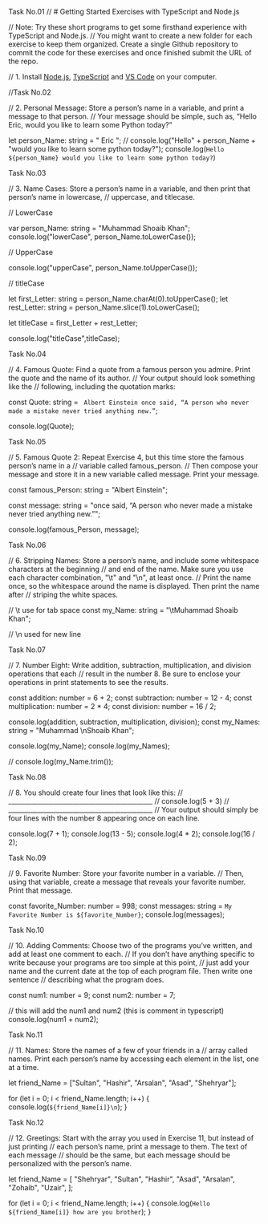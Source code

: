 Task No.01
// # Getting Started Exercises with TypeScript and Node.js

// Note: Try these short programs to get some firsthand experience with TypeScript and Node.js.
// You might want to create a new folder for each exercise to keep them organized. Create a single Github repository to commit the code for these exercises and once finished submit the URL of the repo.

// 1. Install [Node.js](https://nodejs.org/en/), [TypeScript](https://www.typescriptlang.org/download)  and [VS Code](https://code.visualstudio.com/) on your computer.

//Task No.02

// 2. Personal Message: Store a person’s name in a variable, and print a message to that person.
//  Your message should be simple, such as, “Hello Eric, would you like to learn some Python today?”


let person_Name: string = " Eric ";
// console.log("Hello" + person_Name + "would you like to learn some python today?");
console.log(`Hello ${person_Name} would you like to learn some python today?`)

Task No.03

// 3. Name Cases: Store a person’s name in a variable, and then print that person’s name in lowercase, 
// uppercase, and titlecase.

// LowerCase

var person_Name: string = "Muhammad Shoaib Khan";
console.log("lowerCase", person_Name.toLowerCase());

// UpperCase

console.log("upperCase", person_Name.toUpperCase());

// titleCase

let first_Letter: string = person_Name.charAt(0).toUpperCase();
let rest_Letter: string = person_Name.slice(1).toLowerCase();

let titleCase = first_Letter  + rest_Letter;

console.log("titleCase",titleCase);

Task No.04

// 4. Famous Quote: Find a quote from a famous person you admire. Print the quote and the name of its author.
// Your output should look something like the
// following, including the quotation marks:

const Quote: string = ` Albert Einstein once said, “A person who never made a mistake never tried anything new.”`;

console.log(Quote);

Task No.05

// 5. Famous Quote 2: Repeat Exercise 4, but this time store the famous person’s name in a
// variable called famous_person.
// Then compose your message and store it in a new variable called message. Print your message.

const famous_Person: string = "Albert Einstein";

const message: string =
  "once said, “A person who never made a mistake never tried anything new.”";

console.log(famous_Person, message);

Task No.06

// 6. Stripping Names: Store a person’s name, and include some whitespace characters at the beginning
// and end of the name. Make sure you use each character combination, "\t" and "\n", at least once.
//  Print the name once, so the whitespace around the name is displayed. Then print the name after
//  striping the white spaces.

// \t use for tab space
const my_Name: string = "\tMuhammad Shoaib Khan";

// \n used for new line

Task No.07

// 7. Number Eight: Write addition, subtraction, multiplication, and division operations that each
// result in the number 8. Be sure to enclose your operations in print statements to see the results.

const addition: number = 6 + 2;
const subtraction: number = 12 - 4;
const multiplication: number = 2 * 4;
const division: number = 16 / 2;

console.log(addition, subtraction, multiplication, division);
const my_Names: string = "Muhammad \nShoaib Khan";

console.log(my_Name);
console.log(my_Names);

// console.log(my_Name.trim());

Task No.08


// 8. You should create four lines that look like this:
// _____________________________________________
// console.log(5 + 3)
// _____________________________________________
// Your output should simply be four lines with the number 8 appearing once on each line.

console.log(7 + 1);
console.log(13 - 5);
console.log(4 * 2);
console.log(16 / 2);

Task No.09


// 9. Favorite Number: Store your favorite number in a variable.
// Then, using that variable, create a message that reveals your favorite number. Print that message.

const favorite_Number: number = 998;
const messages: string = `My Favorite Number is ${favorite_Number}`;
console.log(messages);

Task No.10


// 10. Adding Comments: Choose two of the programs you’ve written, and add at least one comment to each.
//  If you don’t have anything specific to write because your programs are too simple at this point,
//  just add your name and the current date at the top of each program file. Then write one sentence
// describing what the program does.

const num1: number = 9;
const num2: number = 7;

// this will add the num1 and num2 (this is comment in typescript)
console.log(num1 + num2);

Task No.11


// 11. Names: Store the names of a few of your friends in a
//  array called names. Print each person’s name by accessing each element in the list, one at a time.

let friend_Name = ["Sultan", "Hashir", "Arsalan", "Asad", "Shehryar"];

for (let i = 0; i < friend_Name.length; i++) {
  console.log(`${friend_Name[i]}\n`);
}

Task No.12

// 12. Greetings: Start with the array you used in Exercise 11, but instead of just printing
// each person’s name, print a message to them. The text of each message
// should be the same, but each message should be personalized with the person’s name.

let friend_Name = [
  "Shehryar",
  "Sultan",
  "Hashir",
  "Asad",
  "Arsalan",
  "Zohaib",
  "Uzair",
];

for (let i = 0; i < friend_Name.length; i++) {
  console.log(`Hello ${friend_Name[i]} how are you brother`);
}



